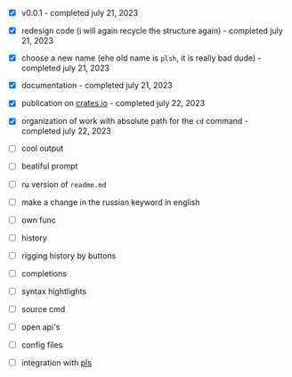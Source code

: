 - [x] v0.0.1 - completed july 21, 2023
- [x] redesign code (i will again recycle the structure again) - completed july 21, 2023
- [x] choose a new name (еhe old name is `plsh`, it is really bad dude) - completed july 21, 2023
- [x] documentation - completed july 21, 2023
- [x] publication on [crates.io](crates.io) - completed july 22, 2023
- [x] organization of work with absolute path for the `cd` command - completed july 22, 2023

- [ ] cool output
- [ ] beatiful prompt
- [ ] ru version of `readme.md`
- [ ] make a change in the russian keyword in english

- [ ] own func
- [ ] history
- [ ] rigging history by buttons
- [ ] completions
- [ ] syntax hightlights
- [ ] source cmd
- [ ] open api's
- [ ] config files
- [ ] integration with [pls](https://github.com/h1kkar/pls)